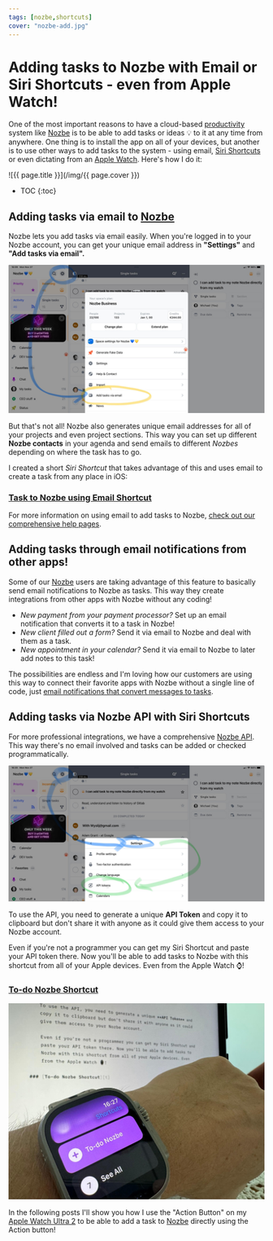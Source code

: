 ```yaml
---
tags: [nozbe,shortcuts]
cover: "nozbe-add.jpg"
---
```


# Adding tasks to Nozbe with Email or Siri Shortcuts - even from Apple Watch!

One of the most important reasons to have a cloud-based [productivity](/productivity/) system like [Nozbe][n] is to be able to add tasks or ideas 💡 to it at any time from anywhere. One thing is to install the app on all of your devices, but another is to use other ways to add tasks to the system - using email, [Siri Shortcuts](/shortcuts/) or even dictating from an [Apple Watch](/applewatch/). Here's how I do it:

<!--More-->

![{{ page.title }}](/img/{{ page.cover }})

* TOC
{:toc}

## Adding tasks via email to [Nozbe][n]

Nozbe lets you add tasks via email easily. When you're logged in to your Nozbe account, you can get your unique email address in **"Settings"** and **"Add tasks via email".**

![{{ page.title }} email](/img/nozbe-add-email.jpg)

But that's not all! Nozbe also generates unique email addresses for all of your projects and even project sections. This way you can set up different **Nozbe contacts** in your agenda and send emails to different *Nozbes* depending on where the task has to go.

I created a short *Siri Shortcut* that takes advantage of this and uses email to create a task from any place in iOS:

### [Task to Nozbe using Email Shortcut][te]

For more information on using email to add tasks to Nozbe, [check out our comprehensive help pages][e].

## Adding tasks through email notifications from other apps!

Some of our [Nozbe][n] users are taking advantage of this feature to basically send email notifications to Nozbe as tasks. This way they create integrations from other apps with Nozbe without any coding!

- *New payment from your payment processor?* Set up an email notification that converts it to a task in Nozbe!
- *New client filled out a form?* Send it via email to Nozbe and deal with them as a task.
- *New appointment in your calendar?* Send it via email to Nozbe to later add notes to this task!

The possibilities are endless and I'm loving how our customers are using this way to connect their favorite apps with Nozbe without a single line of code, just [email notifications that convert messages to tasks][e].

## Adding tasks via Nozbe API with Siri Shortcuts

For more professional integrations, we have a comprehensive [Nozbe API][a]. This way there's no email involved and tasks can be added or checked programmatically.

![{{ page.title }} api](/img/nozbe-add-api.jpg)

To use the API, you need to generate a unique **API Token** and copy it to clipboard but don't share it with anyone as it could give them access to your Nozbe account.

Even if you're not a programmer you can get my Siri Shortcut and paste your API token there. Now you'll be able to add tasks to Nozbe with this shortcut from all of your Apple devices. Even from the Apple Watch ⌚️!

### [To-do Nozbe Shortcut][t]

![{{ page.title }} watch](/img/nozbe-add-watch.jpg)

In the following posts I'll show you how I use the "Action Button" on my [Apple Watch Ultra 2](/ultra) to be able to add a task to [Nozbe][n] directly using the Action button!

[t]: https://www.icloud.com/shortcuts/c99c26476d57490a89b1a813bc325e5f
[te]: https://www.icloud.com/shortcuts/b278f168fff14a6b9b7cb293faa31f6b
[e]: https://nozbe.help/taskcommunication/email-tasks/
[a]: https://nozbe.help/advancedfeatures/api/

[n]: https://michael.gratis/nozbe
[np]: https://michael.gratis/nozbepersonal